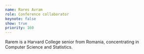```yaml
---
name: Rares Avram
role: Conference collaborator
keynote: false
show: true
priority: 160
---
```


Rarem is a Harvard College senior from Romania, concentrating in Computer Science and Statistics.
